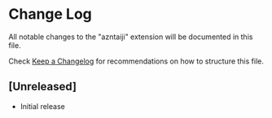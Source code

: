 # Change Log

All notable changes to the "azntaiji" extension will be documented in this file.

Check [Keep a Changelog](http://keepachangelog.com/) for recommendations on how to structure this file.

## [Unreleased]

- Initial release